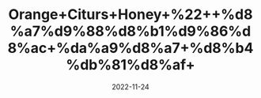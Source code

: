 ---
title: 'Orange+Citurs+Honey+%22++%d8%a7%d9%88%d8%b1%d9%86%d8%ac+%da%a9%d8%a7+%d8%b4%db%81%d8%af+'
date: '2022-11-24' 
metatag: '' 
inventory: '0' 
draft: false 
# meta description 
shortDescripton: ''
description: 'Honey+%d8%b4%db%81%d8%af'
longdescription: ''
tags: ''
brand: ''
subCategory: ''
unit: '250 gm-Pk'
sellCount: '0'
featured: False
# product Price
price: '500.0'
# Product Short Description
shortDescription: ''
productID: 'CD982F82-2758-ED11-996B-005056B3A416'
type: 'products'
category: 'Honey+%d8%b4%db%81%d8%af' 
thumnailproduct: 'https://eraconnect.blob.core.windows.net/product-images/aminsaddiquidawakhana/68d34b0e-0f00-493b-895f-2a7f8330d0be.webp' 
images:
  - image: 'https://eraconnect.blob.core.windows.net/product-images/aminsaddiquidawakhana/68d34b0e-0f00-493b-895f-2a7f8330d0be.webp'  
Variants:
---